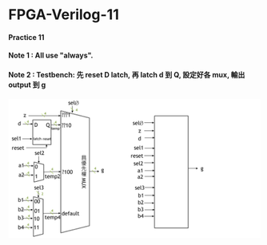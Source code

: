 # FPGA-Verilog-11
#### Practice 11
#### Note 1 : All use "always".
#### Note 2 : Testbench: 先 reset D latch, 再 latch d 到 Q, 設定好各 mux, 輸出 output 到 g
![image](https://github.com/JoanMCHuang/FPGA-Verilog-11/blob/main/11.png) 

